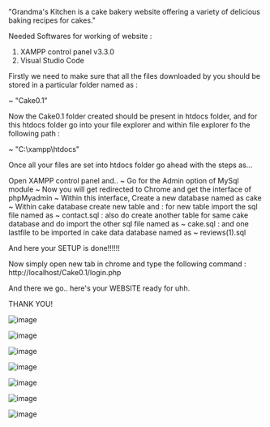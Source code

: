 
"Grandma's Kitchen is a cake bakery website offering a variety of delicious baking recipes for cakes."

Needed Softwares for working of website :

 1) XAMPP control panel v3.3.0
 2) Visual Studio Code

Firstly we need to make sure that all the files downloaded by you should be stored in a particular folder named as : 

~ "Cake0.1"

Now the Cake0.1 folder created should be present in htdocs folder, and for this htdocs folder go into your file explorer and within file explorer fo the following path : 

~ "C:\xampp\htdocs"

Once all your files are set into htdocs folder go ahead with the steps as...

Open XAMPP control panel and.. 
~ Go for the Admin option of MySql module 
~ Now you will get redirected to Chrome and get the interface of phpMyadmin 
~ Within this interface, Create a new database named as cake 
~ Within cake database create new table and 
 : for new table import the sql file named as 
  ~ contact.sql 
 : also do create another table for same cake database and do import the other sql file named as 
  ~ cake.sql
 : and one lastfile to be imported in cake data database named as 
  ~ reviews(1).sql

And here your SETUP is done!!!!!!

Now simply open new tab in chrome and type the following command : http://localhost/Cake0.1/login.php

And there we go.. here's your WEBSITE ready for uhh.

THANK YOU!

![image](https://github.com/SakshiTalware098/GRANDMA-s-KITCHEN/assets/100411378/533c52d9-97cc-40ea-8042-b85d249ec6ca)

![image](https://github.com/SakshiTalware098/GRANDMA-s-KITCHEN/assets/100411378/7ffdab59-0b95-49bb-ab08-975bef40ba6f)

![image](https://github.com/SakshiTalware098/GRANDMA-s-KITCHEN/assets/100411378/44f64afd-e1b2-41ba-8f87-ec01fc53bb45)

![image](https://github.com/SakshiTalware098/GRANDMA-s-KITCHEN/assets/100411378/dcfe7834-14e9-4158-99b8-ef2e388c29a3)

![image](https://github.com/SakshiTalware098/GRANDMA-s-KITCHEN/assets/100411378/5b53c257-de9d-43af-873e-6894f235b52c)

![image](https://github.com/SakshiTalware098/GRANDMA-s-KITCHEN/assets/100411378/35ec3183-fe20-422d-89bf-d79e0e8d0b2e)

![image](https://github.com/SakshiTalware098/GRANDMA-s-KITCHEN/assets/100411378/f867cc03-c444-4594-bf97-ecf87eab3af7)

